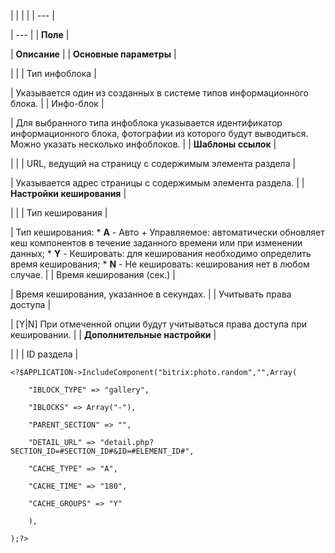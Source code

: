 |  |  |  |
| --- |

| --- |
| **Поле** |

| **Описание** |
| **Основные параметры** |

| |
| Тип инфоблока |

| Указывается один из созданных в системе типов информационного блока. |
| Инфо-блок |

| Для выбранного типа инфоблока указывается идентификатор информационного блока, фотографии из которого будут выводиться. Можно указать несколько инфоблоков. |
| **Шаблоны ссылок** |

| |
| URL, ведущий на страницу с содержимым элемента раздела |

| Указывается адрес страницы с содержимым элемента раздела. |
| **Настройки кеширования** |

| |
| Тип кеширования |

| Тип кеширования:  * **A** - Авто + Управляемое: автоматически обновляет кеш компонентов в течение заданного времени или при изменении данных; * **Y** - Кешировать: для кеширования необходимо определить время кеширования; * **N** - Не кешировать: кеширования нет в любом случае. |
| Время кеширования (сек.) |

| Время кеширования, указанное в секундах. |
| Учитывать права доступа |

| [Y|N] При отмеченной опции будут учитываться права доступа при кешировании. |
| **Дополнительные настройки** |

| |
| ID раздела |

```
<?$APPLICATION->IncludeComponent("bitrix:photo.random","",Array(

	"IBLOCK_TYPE" => "gallery",

	"IBLOCKS" => Array("-"),

	"PARENT_SECTION" => "",

	"DETAIL_URL" => "detail.php?SECTION_ID=#SECTION_ID#&ID=#ELEMENT_ID#",

	"CACHE_TYPE" => "A",

	"CACHE_TIME" => "180",

	"CACHE_GROUPS" => "Y"

	),

);?>
```
